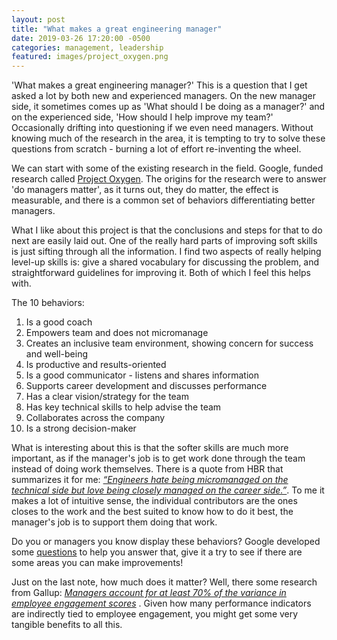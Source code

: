 ```yaml
---
layout: post
title: "What makes a great engineering manager"
date: 2019-03-26 17:20:00 -0500
categories: management, leadership
featured: images/project_oxygen.png
---
```

'What makes a great engineering manager?' This is a question that I get asked a
lot by both new and experienced managers. On the new manager side, it sometimes
comes up as 'What should I be doing as a manager?' and on the experienced side, 'How should I help improve my team?' Occasionally drifting into questioning
if we even need managers. Without knowing much of the research in the area,
it is tempting to try to solve these questions from scratch - burning a lot of effort re-inventing the wheel.

We can start with some of the existing research in the field. Google,
funded research called
<a href="https://rework.withgoogle.com/guides/managers-identify-what-makes-a-great-manager/steps/learn-about-googles-manager-research/">Project Oxygen</a>.
The origins for the research were to answer 'do managers matter', as it turns out,
they do matter, the effect is measurable,
and there is a common set of behaviors differentiating better managers.


What I like about this project is that the
conclusions and steps for that to do next are easily laid out. One of the really hard parts
of improving soft skills is just sifting through all the information.
I find two aspects of really helping level-up skills is: give a shared vocabulary
for discussing the problem, and straightforward guidelines for improving it. Both
of which I feel this helps with.

The 10 behaviors:

1. Is a good coach
1. Empowers team and does not micromanage
1. Creates an inclusive team environment, showing concern for success and well-being
1. Is productive and results-oriented
1. Is a good communicator - listens and shares information
1. Supports career development and discusses performance
1. Has a clear vision/strategy for the team
1. Has key technical skills to help advise the team
1. Collaborates across the company
1. Is a strong decision-maker

What is interesting about this is that the softer skills are much more
important, as if the manager's job is to get work done through the team instead
of doing work themselves. There is a quote from HBR that summarizes it for me:
<a href="https://hbr.org/2013/12/how-google-sold-its-engineers-on-management">
_“Engineers hate being micromanaged on the technical side but love being closely managed on the career side.”_</a>.
To me it makes a lot of intuitive sense, the individual contributors are the ones
closes to the work and the best suited to know how to do it best,
the manager's job is to support them doing that work.

Do you or managers you know display these behaviors? Google developed some
<a href="https://rework.withgoogle.com/guides/managers-give-feedback-to-managers/steps/try-googles-manager-feedback-survey/
">
questions</a> to help
you answer that, give it a try to see if there are some areas you can make improvements!


Just on the last note, how much does it matter? Well, there some research from Gallup:
<a href="https://news.gallup.com/businessjournal/167975/why-great-managers-rare.aspx">
_Managers account for at least 70% of the variance in employee engagement scores_</a>
. Given how many performance indicators are indirectly tied to employee engagement,
you might get some very tangible benefits to all this.
